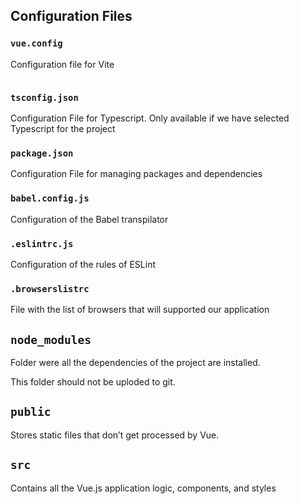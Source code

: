 ## Configuration Files

### `vue.config`

Configuration file for Vite

```js

```

### `tsconfig.json`

Configuration File for Typescript. Only available if we have selected Typescript for the project

### `package.json`

Configuration File for managing packages and dependencies

### `babel.config.js`

Configuration of the Babel transpilator

### `.eslintrc.js`

Configuration of the rules of ESLint

### `.browserslistrc`

File with the list of browsers that will supported our application

## `node_modules`

Folder were all the dependencies of the project are installed.

This folder should not be uploded to git.

## `public`

Stores static files that don’t get processed by Vue.

## `src`

Contains all the Vue.js application logic, components, and styles
